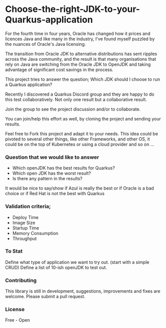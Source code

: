 # Choose-the-right-JDK-to-your-Quarkus-application

For the fourth time in four years, Oracle has changed how it prices and licences Java and like many in the industry, I've found myself puzzled by the nuances of Oracle's Java licensing.

The transition from Oracle JDK to alternative distributions has sent ripples across the Java community, and the result is that many organisations that rely on Java are switching from the Oracle JDK to OpenJDK and taking advantage of significant cost savings in the process.

This project tries to answer the question; Which JDK should I choose to run a Quarkus application?

Recently I discovered a Quarkus Discord group and they are happy to do this test collaboratively. Not only one result but a collaborative result.

Join the group to see the project discussion and/or to collaborate.

You can join/help this effort as well, by cloning the project and sending your results.

Feel free to Fork this project and adapt it to your needs.
This idea could be pivoted to several other things, like other Frameworks, and other OS, it could be on the top of Kubernetes or using a cloud provider and so on ...

### Question that we would like to answer

* Which openJDK has the best results for Quarkus?
* Which open JDK has the worst result?
* Is there any pattern in the results?

It would be nice to say/show if Azul is really the best or if Oracle is a bad choice or if Red Hat is not the best with Quarkus

### Validation criteria;

* Deploy Time
* Image Size
* Startup Time
* Memory Consumption
* Throughput

### To Stat

Define what type of application we want to try out. (start with a simple CRUD)
Define a list of 10-ish openJDK to test out.


### Contributing

This library is still in development, suggestions, improvements and fixes are welcome. Please submit a pull request.


### License

Free - Open
